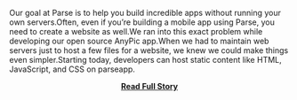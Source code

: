 <p>Our goal at Parse is to help you build incredible apps without running your own servers.Often, even if you’re building a mobile app using Parse, you need to create a website as well.We ran into this exact problem while developing our open source AnyPic app.When we had to maintain web servers just to host a few files for a website, we knew we could make things even simpler.Starting today,	developers can host static content like HTML, JavaScript, and CSS on parseapp.</p>
<center><p><a href="http://blog.parse.com/2013/05/07/goodbye-web-servers-hello-parse-hosting/" style='padding:25px; font-sze:18px; font-weight: bold;'>Read Full Story</a></p></center>
